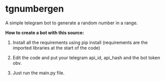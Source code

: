 # tgnumbergen

A simple telegram bot to generate a random number in a range.


<b>How to create a bot with this source:</b>

1. Install all the requirements using pip install (requirements are the imported libraries at the start of the code)

2. Edit the code and put your telegram api_id, api_hash and the bot token obv.

3. Just run the main.py file.
